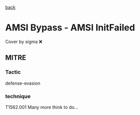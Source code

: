 [back](../index.md)
# AMSI Bypass - AMSI InitFailed
Cover by sigma :x: 
## MITRE
### Tactic
defense-evasion
### technique
T1562.001
Many more think to do...